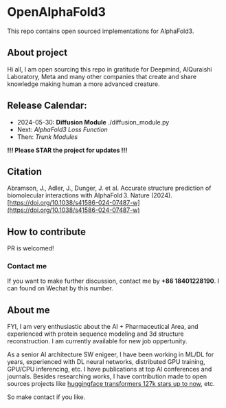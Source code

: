 # OpenAlphaFold3
This repo contains open sourced implementations for AlphaFold3.

## About project
Hi all, I am open sourcing this repo in gratitude for Deepmind, AlQuraishi Laboratory, Meta and many other companies that create and share knowledge making human a more advanced creature.

## Release Calendar:
- 2024-05-30: **Diffusion Module** ./diffusion_module.py
- Next: *AlphaFold3 Loss Function*
- Then: *Trunk Modules*

**!!! Please STAR the project for updates !!!**

## Citation
Abramson, J., Adler, J., Dunger, J. et al. Accurate structure prediction of biomolecular interactions with AlphaFold 3. Nature (2024). [https://doi.org/10.1038/s41586-024-07487-w](https://doi.org/10.1038/s41586-024-07487-w)

## How to contribute
PR is welcomed!

### Contact me
If you want to make further discussion, contact me by **+86 18401228190**. I can found on Wechat by this number.

## About me
FYI, I am very enthusiastic about the AI + Pharmaceutical Area, and experienced with protein sequence modeling and 3d structure reconstruction. I am currently available for new job oppertunity.

As a senior AI architecture SW enigeer, I have been working in ML/DL for years, experienced with DL neural networks, distributed GPU training, GPU/CPU inferencing, etc. I have publications at top AI conferences and journals. Besides researching works, I have contribution made to open sources projects like [huggingface transformers 127k stars up to now](https://github.com/huggingface/transformers), etc.

So make contact if you like.


